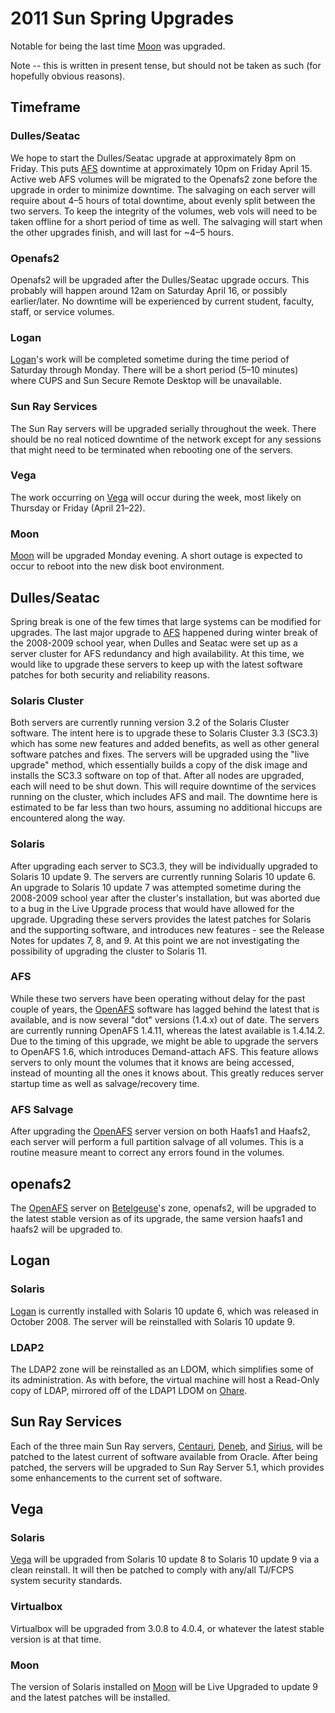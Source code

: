 # 2011 Sun Spring Upgrades

Notable for being the last time [Moon] was upgraded.

Note -- this is written in present tense, but should not be taken as such (for hopefully obvious reasons).

## Timeframe

### Dulles/Seatac

We hope to start the Dulles/Seatac upgrade at approximately 8pm on Friday. This puts [AFS] downtime at approximately 10pm on Friday April 15. Active web AFS volumes will be migrated to the Openafs2 zone before the upgrade in order to minimize downtime. The salvaging on each server will require about 4–5 hours of total downtime, about evenly split between the two servers. To keep the integrity of the volumes, web vols will need to be taken offline for a short period of time as well. The salvaging will start when the other upgrades finish, and will last for ~4–5 hours.

### Openafs2

Openafs2 will be upgraded after the Dulles/Seatac upgrade occurs. This probably will happen around 12am on Saturday April 16, or possibly earlier/later. No downtime will be experienced by current student, faculty, staff, or service volumes.

### Logan

[Logan]'s work will be completed sometime during the time period of Saturday through Monday. There will be a short period (5–10 minutes) where CUPS and Sun Secure Remote Desktop will be unavailable.

### Sun Ray Services

The Sun Ray servers will be upgraded serially throughout the week. There should be no real noticed downtime of the network except for any sessions that might need to be terminated when rebooting one of the servers.

### Vega

The work occurring on [Vega] will occur during the week, most likely on Thursday or Friday (April 21–22).

### Moon

[Moon] will be upgraded Monday evening. A short outage is expected to occur to reboot into the new disk boot environment.

## Dulles/Seatac

Spring break is one of the few times that large systems can be modified for upgrades. The last major upgrade to [AFS] happened during winter break of the 2008-2009 school year, when Dulles and Seatac were set up as a server cluster for AFS redundancy and high availability. At this time, we would like to upgrade these servers to keep up with the latest software patches for both security and reliability reasons.

### Solaris Cluster

Both servers are currently running version 3.2 of the Solaris Cluster software. The intent here is to upgrade these to Solaris Cluster 3.3 (SC3.3) which has some new features and added benefits, as well as other general software patches and fixes. The servers will be upgraded using the "live upgrade" method, which essentially builds a copy of the disk image and installs the SC3.3 software on top of that. After all nodes are upgraded, each will need to be shut down. This will require downtime of the services running on the cluster, which includes AFS and mail. The downtime here is estimated to be far less than two hours, assuming no additional hiccups are encountered along the way.

### Solaris

After upgrading each server to SC3.3, they will be individually upgraded to Solaris 10 update 9. The servers are currently running Solaris 10 update 6. An upgrade to Solaris 10 update 7 was attempted sometime during the 2008-2009 school year after the cluster's installation, but was aborted due to a bug in the Live Upgrade process that would have allowed for the upgrade. Upgrading these servers provides the latest patches for Solaris and the supporting software, and introduces new features - see the Release Notes for updates 7, 8, and 9. At this point we are not investigating the possibility of upgrading the cluster to Solaris 11.

### AFS

While these two servers have been operating without delay for the past couple of years, the [OpenAFS] software has lagged behind the latest that is available, and is now several "dot" versions (1.4.x) out of date. The servers are currently running OpenAFS 1.4.11, whereas the latest available is 1.4.14.2. Due to the timing of this upgrade, we might be able to upgrade the servers to OpenAFS 1.6, which introduces Demand-attach AFS. This feature allows servers to only mount the volumes that it knows are being accessed, instead of mounting all the ones it knows about. This greatly reduces server startup time as well as salvage/recovery time.

### AFS Salvage

After upgrading the [OpenAFS] server version on both Haafs1 and Haafs2, each server will perform a full partition salvage of all volumes. This is a routine measure meant to correct any errors found in the volumes.

## openafs2

The [OpenAFS] server on [Betelgeuse]'s zone, openafs2, will be upgraded to the latest stable version as of its upgrade, the same version haafs1 and haafs2 will be upgraded to.

## Logan

### Solaris

[Logan] is currently installed with Solaris 10 update 6, which was released in October 2008. The server will be reinstalled with Solaris 10 update 9.

### LDAP2

The LDAP2 zone will be reinstalled as an LDOM, which simplifies some of its administration. As with before, the virtual machine will host a Read-Only copy of LDAP, mirrored off of the LDAP1 LDOM on [Ohare].

## Sun Ray Services

Each of the three main Sun Ray servers, [Centauri], [Deneb], and [Sirius], will be patched to the latest current of software available from Oracle. After being patched, the servers will be upgraded to Sun Ray Server 5.1, which provides some enhancements to the current set of software.

## Vega

### Solaris

[Vega] will be upgraded from Solaris 10 update 8 to Solaris 10 update 9 via a clean reinstall. It will then be patched to comply with any/all TJ/FCPS system security standards.

### Virtualbox

Virtualbox will be upgraded from 3.0.8 to 4.0.4, or whatever the latest stable version is at that time.

### Moon
The version of Solaris installed on [Moon] will be Live Upgraded to update 9 and the latest patches will be installed.

[Moon]: ../moon.md
[AFS]: ../../technologies/storage/afs/README.md
[OpenAFS]: ../../technologies/storage/afs/README.md
[Logan]: ../sun-servers/logan.md
[Vega]: ../sun-servers/vega.md
[Betelgeuse]: ../sun-servers/betelgeuse.md
[Ohare]: ../sun-servers/ohare.md
[Centauri]: ../sun-servers/centauri.md
[Deneb]: ../sun-servers/deneb.md
[Sirius]: ../sun-servers/sirius.md
